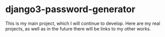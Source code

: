 # django3-password-generator
This is my main project, which I will continue to develop. Here are my real projects, as well as in the future there will be links to my other works.
